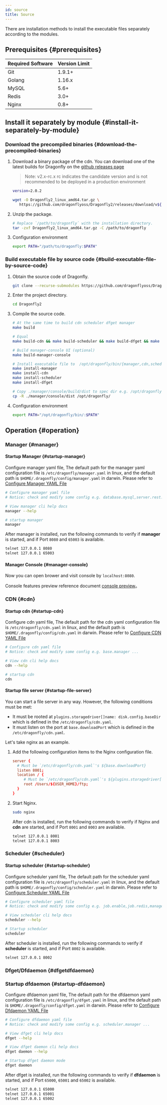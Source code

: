 ```yaml
---
id: source
title: Source
---
```


There are installation methods to install
the executable files separately according to the modules.

## Prerequisites {#prerequisites}

| Required Software | Version Limit |
| ----------------- | ------------- |
| Git               | 1.9.1+        |
| Golang            | 1.16.x        |
| MySQL             | 5.6+          |
| Redis             | 3.0+          |
| Nginx             | 0.8+          |

## Install it separately by module {#install-it-separately-by-module}

### Download the precompiled binaries {#download-the-precompiled-binaries}

1. Download a binary package of the cdn. You can download one of the latest builds for Dragonfly on the
   [github releases page](https://github.com/dragonflyoss/Dragonfly2/releases)

   > Note: v2.x-rc.x rc indicates the candidate version and is not recommended to be deployed in a production environment

   ```bash
   version=2.0.2

   wget -O Dragonfly2_linux_amd64.tar.gz \
      https://github.com/dragonflyoss/Dragonfly2/releases/download/v${version}/Dragonfly2-${version}-linux-amd64.tar.gz
   ```

2. Unzip the package.

   ```bash
   # Replace `/path/to/dragonfly` with the installation directory.
   tar -zxf Dragonfly2_linux_amd64.tar.gz -C /path/to/dragonfly
   ```

3. Configuration environment

   ```bash
   export PATH="/path/to/dragonfly:$PATH"
   ```

### Build executable file by source code {#build-executable-file-by-source-code}

1. Obtain the source code of Dragonfly.

   ```bash
   git clone --recurse-submodules https://github.com/dragonflyoss/Dragonfly2.git
   ```

2. Enter the project directory.

   ```bash
   cd Dragonfly2
   ```

3. Compile the source code.

   ```bash
   # At the same time to build cdn scheduler dfget manager
   make build

   # Equal
   make build-cdn && make build-scheduler && make build-dfget && make build-manager

   # Build manager-console UI (optional)
   make build-manager-console

   # Install executable file to  /opt/dragonfly/bin/{manager,cdn,scheduler,dfget}
   make install-manager
   make install-cdn
   make install-scheduler
   make install-dfget

   # Copy ./manager/console/build/dist to spec dir e.g. /opt/dragonfly/dist (optional)
   cp -R ./manager/console/dist /opt/dragonfly/
   ```

4. Configuration environment

   ```bash
   export PATH="/opt/dragonfly/bin/:$PATH"
   ```

## Operation {#operation}

### Manager {#manager}

#### Startup Manager {#startup-manager}

Configure manager yaml file, The default path for the manager yaml configuration file is
`/etc/dragonfly/manager.yaml` in linux,
and the default path is `$HOME/.dragonfly/config/manager.yaml` in darwin. Please refer to [Configure Manager YAML File](../../reference/configuration/manager.md)

```bash
# Configure manager yaml file
# Notice: check and modify some config e.g. database.mysql,server.rest.publicPath ...

# View manager cli help docs
manager --help

# startup manager
manager
```

After manager is installed, run the following commands to verify if **manager** is started,
and if Port `8080` and `65003` is available.

```bash
telnet 127.0.0.1 8080
telnet 127.0.0.1 65003
```

#### Manager Console {#manager-console}

Now you can open brower and visit console by `localhost:8080`.

Console features preview reference document [console preview](../../reference/manage-console.md)。

### CDN {#cdn}

#### Startup cdn {#startup-cdn}

Configure cdn yaml file, The default path for the cdn yaml configuration file is
`/etc/dragonfly/cdn.yaml` in linux,
and the default path is `$HOME/.dragonfly/config/cdn.yaml` in darwin. Please refer to [Configure CDN YAML File](../../reference/configuration/cdn.md)

```bash
# Configure cdn yaml file
# Notice: check and modify some config e.g. base.manager ...

# View cdn cli help docs
cdn --help

# startup cdn
cdn
```

#### Startup file server {#startup-file-server}

You can start a file server in any way. However, the following conditions must be met:

- It must be rooted at `plugins.storagedriver[]name: disk.config.baseDir`
  which is defined in the `/etc/dragonfly/cdn.yaml`.
- It must listen on the port at `base.downloadPort` which is defined in the `/etc/dragonfly/cdn.yaml`.

Let's take nginx as an example.

1. Add the following configuration items to the Nginx configuration file.

   ```conf
   server {
     # Must be `/etc/dragonfly/cdn.yaml`'s ${base.downloadPort}
     listen 8001;
     location / {
        # Must be `/etc/dragonfly/cdn.yaml`'s ${plugins.storagedriver[]name: disk.config.baseDir}
        root /Users/${USER_HOME}/ftp;
     }
   }
   ```

2. Start Nginx.

   ```bash
   sudo nginx
   ```

   After cdn is installed, run the following commands to verify if Nginx and **cdn** are started,
   and if Port `8001` and `8003` are available.

   ```bash
   telnet 127.0.0.1 8001
   telnet 127.0.0.1 8003
   ```

### Scheduler {#scheduler}

#### Startup scheduler {#startup-scheduler}

Configure scheduler yaml file, The default path for the scheduler yaml configuration file is
`/etc/dragonfly/scheduler.yaml` in linux,
and the default path is `$HOME/.dragonfly/config/scheduler.yaml` in darwin. Please refer to [Configure Scheduler YAML File](../../reference/configuration/scheduler.md)

```bash
# Configure scheduler yaml file
# Notice: check and modify some config e.g. job.enable,job.redis,manager.addr ...

# View scheduler cli help docs
scheduler --help

# Startup scheduler
scheduler
```

After scheduler is installed, run the following commands to verify if **scheduler** is started,
and if Port `8002` is available.

```bash
telnet 127.0.0.1 8002
```

### Dfget/Dfdaemon {#dfgetdfdaemon}

### Startup dfdaemon {#startup-dfdaemon}

Configure dfdaemon yaml file, The default path for the dfdaemon yaml configuration file is
`/etc/dragonfly/dfget.yaml` in linux,
and the default path is `$HOME/.dragonfly/config/dfget.yaml` in darwin. Please refer to [Configure Dfdaemon YAML File](../../reference/configuration/dfdaemon.md)

```bash
# Configure dfdaemon yaml file
# Notice: check and modify some config e.g. scheduler.manager ...

# View dfget cli help docs
dfget --help

# View dfget daemon cli help docs
dfget daemon --help

# Startup dfget daemon mode
dfget daemon
```

After dfget is installed, run the following commands to verify if **dfdaemon** is started,
and if Port `65000`, `65001` and `65002` is available.

```bash
telnet 127.0.0.1 65000
telnet 127.0.0.1 65001
telnet 127.0.0.1 65002
```
